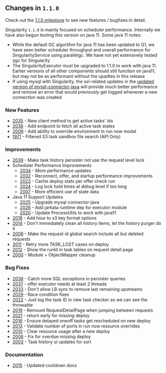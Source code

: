 ## Changes in `1.1.0`

Check out the [1.1.0 milestone](https://github.com/HubSpot/Singularity/milestone/42) to see new features / bugfixes in detail.

Singularity `1.1.0` is mainly focused on scheduler performance. Internally we have also begun testing this version on java 11. Some java 11 notes:
- While the default GC algorithm for java 11 has been updated to G1, we have seen better scheduler throughput and overall performance for SingularityService using parallelgc. We have not yet extensively tested zgc for Singularity
- The SingularityExecutor _must_ be upgraded to 1.1.0 to work with java 11. Earlier versions of all other components should still function on java11, but may not be as performant without the upadtes in this release
- If using mysql with Singularity, the ssl-related updates in the [updated version of mysql-connector-java](https://github.com/HubSpot/Singularity/pull/2025) will provide much better performance and remove an error that would previously get logged whenever a new connection was created

### New Features

- [2035](https://github.com/HubSpot/Singularity/pull/2035) - New client method to get active tasks' ids
- [2036](https://github.com/HubSpot/Singularity/pull/2036) - Add endpoint to fetch all active task states
- [2009](https://github.com/HubSpot/Singularity/pull/2009) - Add ability to override environment in run now modal
- [1971](https://github.com/HubSpot/Singularity/pull/1971) - Filtered S3 task sandbox file search (API Only)

### Improvements

- [2039](https://github.com/HubSpot/Singularity/pull/2039) - Make task history persister not use the request level lock
- Scheduler Performance Improvements
  - [2034](https://github.com/HubSpot/Singularity/pull/2034) - More performance updates
  - [2032](https://github.com/HubSpot/Singularity/pull/2032) - Reconnect, offer, and startup performance improvements
  - [2023](https://github.com/HubSpot/Singularity/pull/2023) - Cache deploy stats per offer check run
  - [2024](https://github.com/HubSpot/Singularity/pull/2024) - Log lock hold times at debug level if too long
  - [2007](https://github.com/HubSpot/Singularity/pull/2007) - More efficient use of state data
- Java 11 Support Updates
  - [2025](https://github.com/HubSpot/Singularity/pull/2025) - Upgrade mysql-connector-java
  - [2026](https://github.com/HubSpot/Singularity/pull/2026) - Add jarkata runtime dep for executor module
  - [2020](https://github.com/HubSpot/Singularity/pull/2020) - Update ProcessUtils to work with java11
- [2018](https://github.com/HubSpot/Singularity/pull/2018) - Add hour to s3 key format options
- [2014](https://github.com/HubSpot/Singularity/pull/2014) - Don't immediately clean all history items, let the history purger do it
- [2008](https://github.com/HubSpot/Singularity/pull/2008) - Make the request id global search include all but deleted requests
- [2011](https://github.com/HubSpot/Singularity/pull/2011) - Retry more TASK_LOST cases on deploy
- [2012](https://github.com/HubSpot/Singularity/pull/2012) - Show the runId in task tables on request detail page
- [2000](https://github.com/HubSpot/Singularity/pull/2000) - Module + ObjectMapper cleanup

### Bug Fixes

- [2038](https://github.com/HubSpot/Singularity/pull/2038) - Catch more SQL exceptions in persister queries
- [2037](https://github.com/HubSpot/Singularity/pull/2037) - offer executor needs at least 2 threads
- [2033](https://github.com/HubSpot/Singularity/pull/2033) - Don't allow LB sync to remove last remaining upstreams
- [2029](https://github.com/HubSpot/Singularity/pull/2029) - Race condition fixes
- [2022](https://github.com/HubSpot/Singularity/pull/2022) - Just log the task ID in new task checker so we can see the throwable
- [2019](https://github.com/HubSpot/Singularity/pull/2019) - Remount RequestDetailPage when jumping between requests
- [2021](https://github.com/HubSpot/Singularity/pull/2021) - return early for missing deploy
- [2016](https://github.com/HubSpot/Singularity/pull/2016) - Ensure delayed oneoff tasks get rescheduled on new deploy
- [2013](https://github.com/HubSpot/Singularity/pull/2013) - Validate number of ports in run now resource overrides
- [2010](https://github.com/HubSpot/Singularity/pull/2010) - Clear resource usage after a new deploy
- [2006](https://github.com/HubSpot/Singularity/pull/2006) - Fix for overdue missing deploy
- [2003](https://github.com/HubSpot/Singularity/pull/2003) - Task history ui updates for sort

### Documentation

- [2015](https://github.com/HubSpot/Singularity/pull/2015) - Updated cooldown docs


